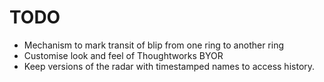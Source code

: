 TODO
====

- Mechanism to mark transit of blip from one ring to another ring
- Customise look and feel of Thoughtworks BYOR
- Keep versions of the radar with timestamped names to access history.
